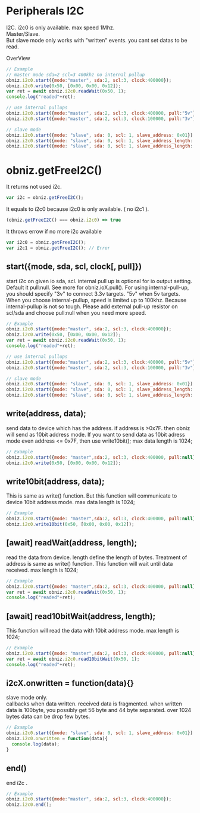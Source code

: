 # Peripherals I2C
I2C.
i2c0 is only available. max speed 1Mhz.  
Master/Slave.  
But slave mode only works with "written" events. you cant set datas to be read.

OverView
```Javascript
// Example
// master mode sda=2 scl=3 400khz no internal pullup
obniz.i2c0.start({mode:"master", sda:2, scl:3, clock:400000}); 
obniz.i2c0.write(0x50, [0x00, 0x00, 0x12]);
var ret = await obniz.i2c0.readWait(0x50, 1);
console.log("readed"+ret);

// use internal pullups
obniz.i2c0.start({mode:"master", sda:2, scl:3, clock:400000, pull:"5v"}); 
obniz.i2c0.start({mode:"master", sda:2, scl:3, clock:100000, pull:"3v"}); 

// slave mode
obniz.i2c0.start({mode: "slave", sda: 0, scl: 1, slave_address: 0x01});
obniz.i2c0.start({mode: "slave", sda: 0, scl: 1, slave_address_length: 7, slave_address: 0x01});
obniz.i2c0.start({mode: "slave", sda: 0, scl: 1, slave_address_length: 7, slave_address: 0x01, pull: "5v"});
```

# obniz.getFreeI2C()
It returns not used i2c.
```javascript
var i2c = obniz.getFreeI2C();
```
It equals to i2c0 because i2c0 is only available. ( no i2c1 ).
```javascript
(obniz.getFreeI2C() === obniz.i2c0) => true
```
It throws errow if no more i2c available
```javascript
var i2c0 = obniz.getFreeI2C();
var i2c1 = obniz.getFreeI2C(); // Error
```

## start({mode, sda, scl, clock[, pull]})
start i2c on given io sda, scl.
internal pull up is optional for io output setting. 
Default it pull:null.
See more for obniz.ioX.pull(). 
For using internal-pull-up, you should specify "3v" to connect 3.3v targets. "5v" when 5v targets.
When you choose internal-pullup, speed is limited up to 100khz. Because internal-pullup is not so tough.
Please add external pull-up resistor on scl/sda and choose pull:null when you need more speed.

```Javascript
// Example
obniz.i2c0.start({mode:"master", sda:2, scl:3, clock:400000}); 
obniz.i2c0.write(0x50, [0x00, 0x00, 0x12]);
var ret = await obniz.i2c0.readWait(0x50, 1);
console.log("readed"+ret);

// use internal pullups
obniz.i2c0.start({mode:"master", sda:2, scl:3, clock:400000, pull:"5v"}); 
obniz.i2c0.start({mode:"master", sda:2, scl:3, clock:100000, pull:"3v"}); 

// slave mode
obniz.i2c0.start({mode: "slave", sda: 0, scl: 1, slave_address: 0x01});
obniz.i2c0.start({mode: "slave", sda: 0, scl: 1, slave_address_length: 7, slave_address: 0x01});
obniz.i2c0.start({mode: "slave", sda: 0, scl: 1, slave_address_length: 7, slave_address: 0x01, pull: "5v"});
```
## write(address, data);

send data to device which has the address.
if address is >0x7F. then obniz will send as 10bit address mode.
If you want to send data as 10bit adress mode even address <= 0x7F, then use write10bit();
max data length is 1024;

```Javascript
// Example
obniz.i2c0.start({mode: "master",sda:2, scl:3, clock:400000, pull:null}); 
obniz.i2c0.write(0x50, [0x00, 0x00, 0x12]);
```
## write10bit(address, data);
This is same as write() function. But this function will communicate to device 10bit address mode.
max data length is 1024;

```Javascript
// Example
obniz.i2c0.start({mode: "master",sda:2, scl:3, clock:400000, pull:null}); 
obniz.i2c0.write10bit(0x50, [0x00, 0x00, 0x12]);
```
## [await] readWait(address, length);
read the data from device. length define the length of bytes. Treatment of address is same as write() function.
This function will wait until data received.
max length is 1024;

```Javascript
// Example
obniz.i2c0.start({mode: "master",sda:2, scl:3, clock:400000, pull:null}); 
var ret = await obniz.i2c0.readWait(0x50, 1);
console.log("readed"+ret);
```
## [await] read10bitWait(address, length);
This function will read the data with 10bit address mode.
max length is 1024;

```Javascript
// Example
obniz.i2c0.start({mode: "master",sda:2, scl:3, clock:400000, pull:null}); 
var ret = await obniz.i2c0.read10bitWait(0x50, 1);
console.log("readed"+ret);
```

## i2cX.onwritten = function(data){}
slave mode only.  
callbacks when data written.
received data is fragmented.
when written data is 100byte, you possibly get 56 byte and 44 byte separated.
over 1024 bytes data can be drop few bytes.
```Javascript
// Example
obniz.i2c0.start({mode: "slave", sda: 0, scl: 1, slave_address: 0x01});
obniz.i2c0.onwritten = function(data){
  console.log(data);
}
```

## end()
end i2c .

```Javascript
// Example
obniz.i2c0.start({mode:"master", sda:2, scl:3, clock:400000}); 
obniz.i2c0.end();
```